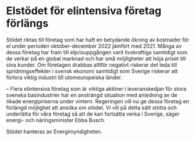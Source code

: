 # Elstödet för elintensiva företag förlängs

Stödet riktas till företag som har haft en betydande ökning av kostnader för el under perioden oktober\-december 2022 jämfört med 2021\. Många av dessa företag har fram till elprisuppgången varit livskraftiga samtidigt som de verkar på en global marknad och har små möjligheter att höja priset till sina kunder. Om företagen drabbas alltför negativt riskerar det leda till spridningseffekter i svensk ekonomi samtidigt som Sverige riskerar att förlora viktig industri till utomeuropeiska länder.

– Flera elintensiva företag som är viktiga aktörer i leveranskedjan för stora svenska basindustrier har en ansträngd situation med anledning av de ökade energipriserna under vintern. Regeringen vill nu ge dessa företag en förlängd möjlighet att ansöka om stödet. Vi vill på detta sätt stötta och underlätta för våra företag så att de kan fortsätta verka i Sverige, säger energi\- och näringsminister Ebba Busch.

Stödet hanteras av Energimyndigheten.
